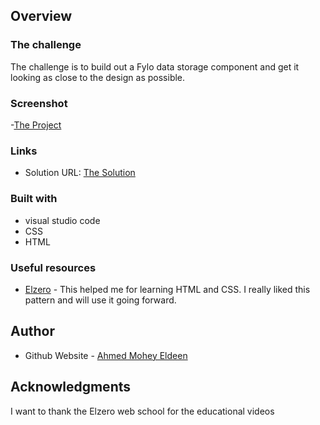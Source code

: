 ## Overview

### The challenge

The challenge is to build out a Fylo data storage component and get it looking as close to the design as possible.

### Screenshot

-[The Project](Screenshot.png)

### Links

- Solution URL: [The Solution]()

### Built with

- visual studio code
- CSS
- HTML

### Useful resources

- [Elzero](https://elzero.org/) - This helped me for learning HTML and CSS. I really liked this pattern and will use it going forward.

## Author

- Github Website - [Ahmed Mohey Eldeen](https://github.com/Ahmed-Mohey-Eldeen/Frontend-Mentor)

## Acknowledgments

I want to thank the Elzero web school for the educational videos
